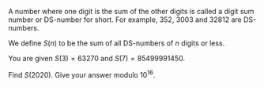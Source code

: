 A number where one digit is the sum of the other digits is called a digit sum number or DS-number for short. For example, $352$, $3003$ and $32812$ are DS-numbers.


We define $S(n)$ to be the sum of all DS-numbers of $n$ digits or less.


You are given $S(3) = 63270$ and $S(7) = 85499991450$.


Find $S(2020)$. Give your answer modulo $10^{16}$.